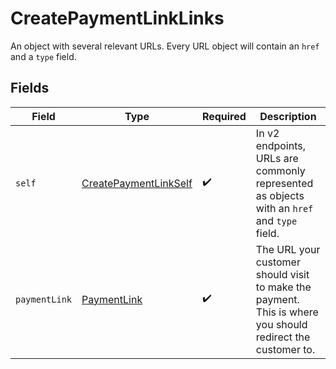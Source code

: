 # CreatePaymentLinkLinks

An object with several relevant URLs. Every URL object will contain an `href` and a `type` field.


## Fields

| Field                                                                                                      | Type                                                                                                       | Required                                                                                                   | Description                                                                                                |
| ---------------------------------------------------------------------------------------------------------- | ---------------------------------------------------------------------------------------------------------- | ---------------------------------------------------------------------------------------------------------- | ---------------------------------------------------------------------------------------------------------- |
| `self`                                                                                                     | [CreatePaymentLinkSelf](../../models/operations/CreatePaymentLinkSelf.md)                                  | :heavy_check_mark:                                                                                         | In v2 endpoints, URLs are commonly represented as objects with an `href` and `type` field.                 |
| `paymentLink`                                                                                              | [PaymentLink](../../models/operations/PaymentLink.md)                                                      | :heavy_check_mark:                                                                                         | The URL your customer should visit to make the payment. This is where you should redirect the customer to. |